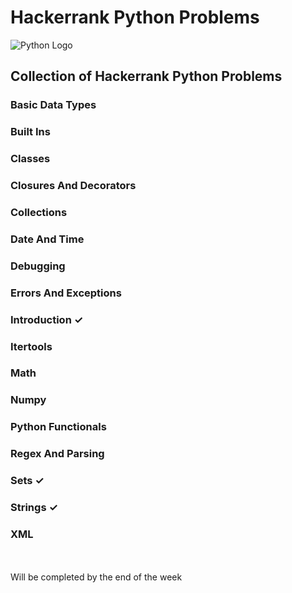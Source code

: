 # <a name="no-link"></a> Hackerrank Python Problems
![Python Logo](https://www.python.org/static/img/python-logo.png)

## <a name="no-link"></a>Collection of Hackerrank Python Problems

### <a name="no-link"></a>Basic Data Types
### <a name="no-link"></a>Built Ins
### <a name="no-link"></a>Classes
### <a name="no-link"></a>Closures And Decorators
### <a name="no-link"></a>Collections
### <a name="no-link"></a>Date And Time
### <a name="no-link"></a>Debugging
### <a name="no-link"></a>Errors And Exceptions
### <a name="no-link"></a>Introduction &#10003; 
### <a name="no-link"></a>Itertools
### <a name="no-link"></a>Math
### <a name="no-link"></a>Numpy
### <a name="no-link"></a>Python Functionals
### <a name="no-link"></a>Regex And Parsing
### <a name="no-link"></a>Sets &#10003; 
### <a name="no-link"></a>Strings &#10003; 
### <a name="no-link"></a>XML

<br><br>
Will be completed by the end of the week
